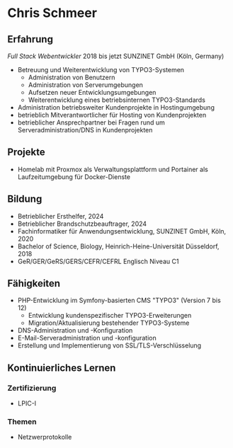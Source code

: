 # Chris Schmeer

## Erfahrung
*Full Stack Webentwickler* 2018 bis jetzt
SUNZINET GmbH (Köln, Germany)
* Betreuung und Weiterentwicklung von TYPO3-Systemen
    * Administration von Benutzern
    * Administration von Serverumgebungen
    * Aufsetzen neuer Entwicklungsumgebungen
    * Weiterentwicklung eines betriebsinternen TYPO3-Standards
* Administration betriebsweiter Kundenprojekte in Hostingumgebung
* betrieblich Mitverantwortlicher für Hosting von Kundenprojekten
* betrieblicher Ansprechpartner bei Fragen rund um Serveradministration/DNS in Kundenprojekten

## Projekte
* Homelab mit Proxmox als Verwaltungsplattform und Portainer als Laufzeitumgebung für Docker-Dienste

## Bildung
* Betrieblicher Ersthelfer, 2024
* Betrieblicher Brandschutzbeauftrager, 2024
* Fachinformatiker für Anwendungsentwicklung, SUNZINET GmbH, Köln, 2020
* Bachelor of Science, Biology, Heinrich-Heine-Universität Düsseldorf, 2018
* GeR/GER/GeRS/GERS/CEFR/CEFRL Englisch Niveau C1

## Fähigkeiten
* PHP-Entwicklung im Symfony-basierten CMS "TYPO3" (Version 7 bis 12)
    * Entwicklung kundenspezifischer TYPO3-Erweiterungen
    * Migration/Aktualisierung bestehender TYPO3-Systeme
* DNS-Administration und -Konfiguration
* E-Mail-Serveradministration und -konfiguration
* Erstellung und Implementierung von SSL/TLS-Verschlüsselung

## Kontinuierliches Lernen
### Zertifizierung
* LPIC-I
### Themen
* Netzwerprotokolle
